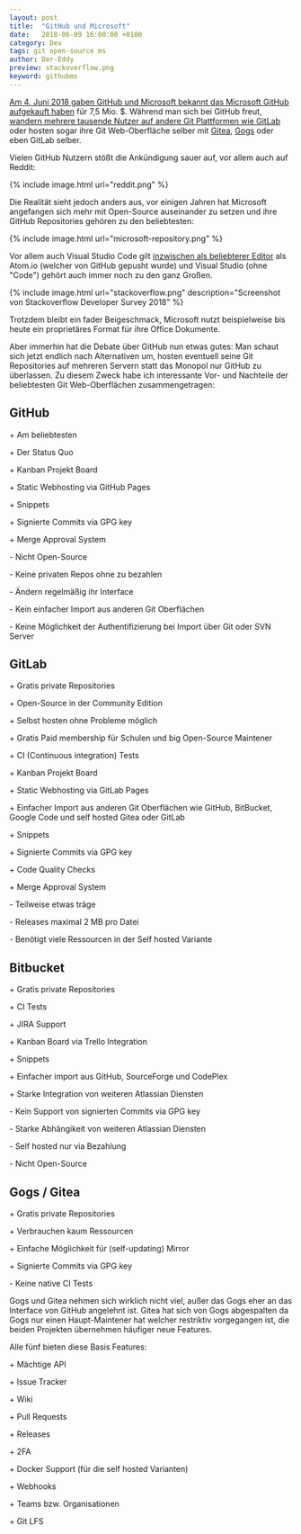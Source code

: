 ```yaml
---
layout: post
title:  "GitHub und Microsoft"
date:   2018-06-09 16:00:00 +0100
category: Dev
tags: git open-source ms
author: Der-Eddy
preview: stackoverflow.png
keyword: githubms
---
```


[Am 4. Juni 2018 gaben GitHub und Microsoft bekannt das Microsoft GitHub aufgekauft haben](https://blog.github.com/2018-06-04-github-microsoft/) für 7,5 Mio. $. Während man sich bei GitHub freut, [wandern mehrere tausende Nutzer auf andere Git Plattformen wie GitLab](https://motherboard.vice.com/en_us/article/ywen8x/13000-projects-ditched-github-for-gitlab-monday-morning) oder hosten sogar ihre Git Web-Oberfläche selber mit [Gitea](http://gitea.io/), [Gogs](https://gogs.io/) oder eben GitLab selber.

Vielen GitHub Nutzern stößt die Ankündigung sauer auf, vor allem auch auf Reddit:

{% include image.html url="reddit.png" %}

Die Realität sieht jedoch anders aus, vor einigen Jahren hat Microsoft angefangen sich mehr mit Open-Source auseinander zu setzen und ihre GitHub Repositories gehören zu den beliebtesten:

{% include image.html url="microsoft-repository.png" %}

Vor allem auch Visual Studio Code gilt [inzwischen als beliebterer Editor](https://insights.stackoverflow.com/survey/2018/#development-environments-and-tools) als Atom.io (welcher von GitHub gepusht wurde) und Visual Studio (ohne "Code") gehört auch immer noch zu den ganz Großen.

{% include image.html url="stackoverflow.png" description="Screenshot von Stackoverflow Developer Survey 2018" %}

Trotzdem bleibt ein fader Beigeschmack, Microsoft nutzt beispielweise bis heute ein proprietäres Format für ihre Office Dokumente.

Aber immerhin hat die Debate über GitHub nun etwas gutes:
Man schaut sich jetzt endlich nach Alternativen um, hosten eventuell seine Git Repositories auf mehreren Servern statt das Monopol nur GitHub zu überlassen.
Zu diesem Zweck habe ich interessante Vor- und Nachteile der beliebtesten Git Web-Oberflächen zusammengetragen:

<h2>GitHub</h2>

\+ Am beliebtesten

\+ Der Status Quo

\+ Kanban Projekt Board

\+ Static Webhosting via GitHub Pages

\+ Snippets

\+ Signierte Commits via GPG key

\+ Merge Approval System


\- Nicht Open-Source

\- Keine privaten Repos ohne zu bezahlen

\- Ändern regelmäßig ihr Interface

\- Kein einfacher Import aus anderen Git Oberflächen

\- Keine Möglichkeit der Authentifizierung bei Import über Git oder SVN Server


<h2>GitLab</h2>

\+ Gratis private Repositories  

\+ Open-Source in der Community Edition  

\+ Selbst hosten ohne Probleme möglich  

\+ Gratis Paid membership für Schulen und big Open-Source Maintener  

\+ CI (Continuous integration) Tests  

\+ Kanban Projekt Board  

\+ Static Webhosting via GitLab Pages  

\+ Einfacher Import aus anderen Git Oberflächen wie GitHub, BitBucket, Google Code und self hosted Gitea oder GitLab  

\+ Snippets  

\+ Signierte Commits via GPG key  

\+ Code Quality Checks  

\+ Merge Approval System  


\- Teilweise etwas träge

\- Releases maximal 2 MB pro Datei

\- Benötigt viele Ressourcen in der Self hosted Variante

<h2>Bitbucket</h2>

\+ Gratis private Repositories

\+ CI Tests

\+ JIRA Support

\+ Kanban Board via Trello Integration

\+ Snippets

\+ Einfacher import aus GitHub, SourceForge und CodePlex

\+ Starke Integration von weiteren Atlassian Diensten


\- Kein Support von signierten Commits via GPG key

\- Starke Abhängikeit von weiteren Atlassian Diensten

\- Self hosted nur via Bezahlung

\- Nicht Open-Source

<h2>Gogs / Gitea</h2>

\+ Gratis private Repositories

\+ Verbrauchen kaum Ressourcen

\+ Einfache Möglichkeit für (self-updating) Mirror

\+ Signierte Commits via GPG key


\- Keine native CI Tests

Gogs und Gitea nehmen sich wirklich nicht viel, außer das Gogs eher an das Interface von GitHub angelehnt ist. Gitea hat sich von Gogs abgespalten da Gogs nur einen Haupt-Maintener hat welcher restriktiv vorgegangen ist, die beiden Projekten übernehmen häufiger neue Features.

Alle fünf bieten diese Basis Features:

\+ Mächtige API

\+ Issue Tracker

\+ Wiki

\+ Pull Requests

\+ Releases

\+ 2FA

\+ Docker Support (für die self hosted Varianten)

\+ Webhooks

\+ Teams bzw. Organisationen

\+ Git LFS
